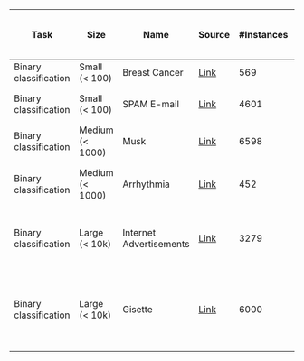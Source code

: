 | Task                  | Size            | Name                    | Source                                                                                                         | #Instances | #Features (excl. target) | #Features to consider for FS                         | Characteristics (Discrete/Continuous/Nominal/Ordinal) | Target       |
|-----------------------|-----------------|-------------------------|----------------------------------------------------------------------------------------------------------------|------------|--------------------------|------------------------------------------------------|-------------------------------------------------------|--------------|
| Binary classification | Small (< 100)   | Breast Cancer           | [Link](https://www.kaggle.com/datasets/uciml/breast-cancer-wisconsin-data)                                     | 569        | 31                       | 5, 10, 20, 30                                        | Continuous                                            | diagnosis    |
| Binary classification | Small (< 100)   | SPAM E-mail             | [Link](https://www.openml.org/search?type=data&status=active&id=44)                                            | 4601       | 57                       | 5, 10, 20, 30, 40, 50                                | Continuous, Nominal                                   | class        |
| Binary classification | Medium (< 1000) | Musk                    | [Link](https://www.openml.org/search?type=data&status=active&id=1116)                                          | 6598       | 169                      | 5, 10, 25, 50, 100, 150                              | Discrete, Continuous, Nominal                         | class        |
| Binary classification | Medium (< 1000) | Arrhythmia              | [Link](https://www.openml.org/search?type=data&status=active&id=1017)                                          | 452        | 279                      | 5, 10, 25, 50, 100, 150, 200, 250                    | Discrete, Continuous, Nominal                         | binaryClass  |
| Binary classification | Large (< 10k)   | Internet Advertisements | [Link](https://archive.ics.uci.edu/ml/datasets/Internet+Advertisements)                                        | 3279       | 1558                     | 5, 10, 25, 50, 100, 250, 500, 1000, 1500             | Continuous, Nominal (in majority)                     | class        |
| Binary classification | Large (< 10k)   | Gisette                 | [Link](https://archive.ics.uci.edu/ml/datasets/Gisette)                                                        | 6000       | 5000                     | 5, 10, 25, 50, 100, 250, 500, 1000, 2000, 3000, 4000 | Discrete                                              | Class        |